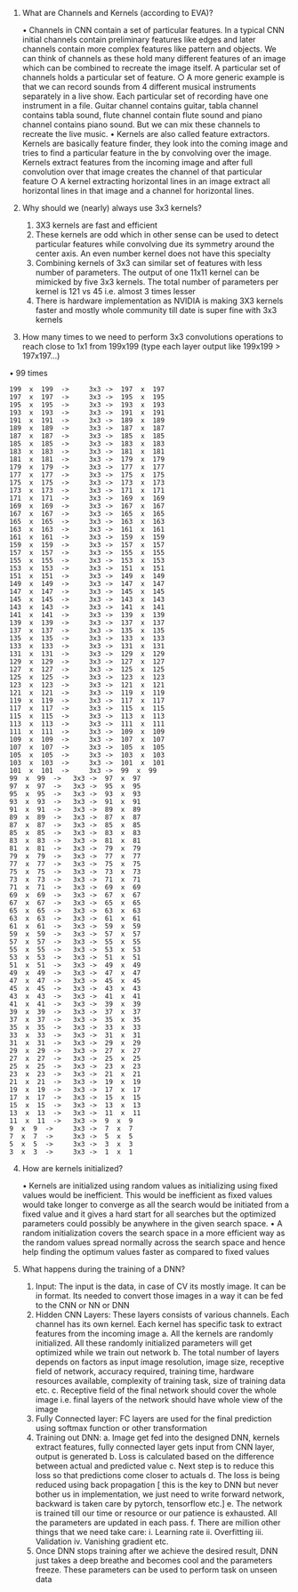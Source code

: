 1. What are Channels and Kernels (according to EVA)?

	• Channels in CNN contain a set of particular features. In a typical CNN initial channels contain preliminary features like edges and later channels contain more complex features like pattern and objects. We can think of channels as these hold many different features of an image which can be combined to recreate the image itself. A particular set of channels holds a particular  set of feature. 
		○ A more generic example is that we can record sounds from 4 different musical instruments separately in a live show. Each particular set of recording have one instrument in a file. Guitar channel contains guitar, tabla channel contains tabla sound, flute channel contain flute sound and piano channel contains piano sound. But we can mix these channels to recreate the live music.
	• Kernels are also called feature extractors. Kernels are basically feature finder, they look into the coming image and tries to find a particular feature in the by convolving over the image. Kernels extract features from the incoming image and after full convolution over that image creates the channel of that particular feature
		○ A kernel extracting horizontal lines in an image extract all horizontal lines in that image and a channel for horizontal lines.


2. Why should we (nearly) always use 3x3 kernels?
	1. 3X3 kernels are fast and efficient
	2. These kernels are odd which in other sense can be used to detect particular features while convolving due its symmetry around the center axis. An even number kernel does not have this specialty
	3. Combining kernels of 3x3 can similar set of features with less number of parameters. The output of one 11x11 kernel can be mimicked by five 3x3 kernels. The total number of parameters per kernel is 121 vs 45 i.e. almost 3 times lesser
	4. There is hardware implementation as NVIDIA is making 3X3 kernels faster and mostly whole community till date is super fine with 3x3 kernels
	
3. How many times to we need to perform 3x3 convolutions operations to reach close to 1x1 from 199x199 (type each layer output like 199x199 > 197x197...)
	
  • 99 times
  
	199  x  199  -> 	3x3 ->	197  x  197
	197  x  197  -> 	3x3 ->	195  x  195
	195  x  195  -> 	3x3 ->	193  x  193
	193  x  193  -> 	3x3 ->	191  x  191
	191  x  191  -> 	3x3 ->	189  x  189
	189  x  189  -> 	3x3 ->	187  x  187
	187  x  187  -> 	3x3 ->	185  x  185
	185  x  185  -> 	3x3 ->	183  x  183
	183  x  183  -> 	3x3 ->	181  x  181
	181  x  181  -> 	3x3 ->	179  x  179
	179  x  179  -> 	3x3 ->	177  x  177
	177  x  177  -> 	3x3 ->	175  x  175
	175  x  175  -> 	3x3 ->	173  x  173
	173  x  173  -> 	3x3 ->	171  x  171
	171  x  171  -> 	3x3 ->	169  x  169
	169  x  169  -> 	3x3 ->	167  x  167
	167  x  167  -> 	3x3 ->	165  x  165
	165  x  165  -> 	3x3 ->	163  x  163
	163  x  163  -> 	3x3 ->	161  x  161
	161  x  161  -> 	3x3 ->	159  x  159
	159  x  159  -> 	3x3 ->	157  x  157
	157  x  157  -> 	3x3 ->	155  x  155
	155  x  155  -> 	3x3 ->	153  x  153
	153  x  153  -> 	3x3 ->	151  x  151
	151  x  151  -> 	3x3 ->	149  x  149
	149  x  149  -> 	3x3 ->	147  x  147
	147  x  147  -> 	3x3 ->	145  x  145
	145  x  145  -> 	3x3 ->	143  x  143
	143  x  143  -> 	3x3 ->	141  x  141
	141  x  141  -> 	3x3 ->	139  x  139
	139  x  139  -> 	3x3 ->	137  x  137
	137  x  137  -> 	3x3 ->	135  x  135
	135  x  135  -> 	3x3 ->	133  x  133
	133  x  133  -> 	3x3 ->	131  x  131
	131  x  131  -> 	3x3 ->	129  x  129
	129  x  129  -> 	3x3 ->	127  x  127
	127  x  127  -> 	3x3 ->	125  x  125
	125  x  125  -> 	3x3 ->	123  x  123
	123  x  123  -> 	3x3 ->	121  x  121
	121  x  121  -> 	3x3 ->	119  x  119
	119  x  119  -> 	3x3 ->	117  x  117
	117  x  117  -> 	3x3 ->	115  x  115
	115  x  115  -> 	3x3 ->	113  x  113
	113  x  113  -> 	3x3 ->	111  x  111
	111  x  111  -> 	3x3 ->	109  x  109
	109  x  109  -> 	3x3 ->	107  x  107
	107  x  107  -> 	3x3 ->	105  x  105
	105  x  105  -> 	3x3 ->	103  x  103
	103  x  103  -> 	3x3 ->	101  x  101
	101  x  101  -> 	3x3 ->	99  x  99  
	99  x  99  -> 	3x3 ->	97  x  97  
	97  x  97  -> 	3x3 ->	95  x  95  
	95  x  95  -> 	3x3 ->	93  x  93  
	93  x  93  -> 	3x3 ->	91  x  91  
	91  x  91  -> 	3x3 ->	89  x  89  
	89  x  89  -> 	3x3 ->	87  x  87  
	87  x  87  -> 	3x3 ->	85  x  85  
	85  x  85  -> 	3x3 ->	83  x  83  
	83  x  83  -> 	3x3 ->	81  x  81  
	81  x  81  -> 	3x3 ->	79  x  79  
	79  x  79  -> 	3x3 ->	77  x  77  
	77  x  77  -> 	3x3 ->	75  x  75  
	75  x  75  -> 	3x3 ->	73  x  73  
	73  x  73  -> 	3x3 ->	71  x  71  
	71  x  71  -> 	3x3 ->	69  x  69  
	69  x  69  -> 	3x3 ->	67  x  67  
	67  x  67  -> 	3x3 ->	65  x  65  
	65  x  65  -> 	3x3 ->	63  x  63  
	63  x  63  -> 	3x3 ->	61  x  61  
	61  x  61  -> 	3x3 ->	59  x  59  
	59  x  59  -> 	3x3 ->	57  x  57  
	57  x  57  -> 	3x3 ->	55  x  55  
	55  x  55  -> 	3x3 ->	53  x  53  
	53  x  53  -> 	3x3 ->	51  x  51  
	51  x  51  -> 	3x3 ->	49  x  49  
	49  x  49  -> 	3x3 ->	47  x  47  
	47  x  47  -> 	3x3 ->	45  x  45  
	45  x  45  -> 	3x3 ->	43  x  43  
	43  x  43  -> 	3x3 ->	41  x  41  
	41  x  41  -> 	3x3 ->	39  x  39  
	39  x  39  -> 	3x3 ->	37  x  37  
	37  x  37  -> 	3x3 ->	35  x  35  
	35  x  35  -> 	3x3 ->	33  x  33  
	33  x  33  -> 	3x3 ->	31  x  31  
	31  x  31  -> 	3x3 ->	29  x  29  
	29  x  29  -> 	3x3 ->	27  x  27  
	27  x  27  -> 	3x3 ->	25  x  25  
	25  x  25  -> 	3x3 ->	23  x  23  
	23  x  23  -> 	3x3 ->	21  x  21  
	21  x  21  -> 	3x3 ->	19  x  19  
	19  x  19  -> 	3x3 ->	17  x  17  
	17  x  17  -> 	3x3 ->	15  x  15  
	15  x  15  -> 	3x3 ->	13  x  13  
	13  x  13  -> 	3x3 ->	11  x  11  
	11  x  11  -> 	3x3 ->	9  x  9
	9  x  9  -> 	3x3 ->	7  x  7
	7  x  7  -> 	3x3 ->	5  x  5
	5  x  5  -> 	3x3 ->	3  x  3
	3  x  3  -> 	3x3 ->	1  x  1

4. How are kernels initialized?

	• Kernels are initialized using random values as initializing using fixed values would be inefficient. This would be inefficient as fixed values would take longer to converge as all the search would be initiated from a fixed value and it gives a hard start for all searches but the optimized parameters could possibly be anywhere in the given search space. 
	• A random initialization covers the search space in a more efficient way as the random values spread normally across the search space and hence help finding the optimum values faster as compared to fixed values
	
5. What happens during the training of a DNN?

	1. Input: The input is the data, in case of CV its mostly image. It can be in format. Its needed to convert those images in a way it can be fed to the CNN or NN or DNN
	2. Hidden CNN Layers: These layers consists of various channels. Each channel has its own kernel. Each kernel has specific task to extract features from the incoming image
		a. All the kernels are randomly initialized. All these randomly initialized parameters will get optimized while we train out network
		b. The total number of layers depends on factors as input image resolution, image size, receptive field of network, accuracy required, training time, hardware resources available, complexity of training task, size of training data etc.
		c. Receptive field of the final network should cover the whole image i.e. final layers of the network should have whole view of the image
	3. Fully Connected layer: FC layers are used for the final prediction using softmax function or other transformation
	4. Training out DNN: 
		a. Image get fed into the designed DNN, kernels extract features, fully connected layer gets input from CNN layer, output is generated
		b. Loss is calculated based on the difference between actual and predicted value
		c. Next step is to reduce this loss so that predictions come closer to actuals
		d. The loss is being reduced using back propagation [ this is the key to DNN but never bother us in implementation, we just need to write forward network, backward is taken care by pytorch, tensorflow etc.]
		e. The network is trained till our time or resource or our patience is exhausted. All the parameters are updated in each pass.
		f. There are million other things that we need take care:
			i. Learning rate
			ii. Overfitting
			iii. Validation
			iv. Vanishing gradient etc.
	5. Once DNN stops training after we achieve the desired result, DNN just takes a deep breathe and becomes cool and the parameters freeze. These parameters can be used to perform task on unseen data
			
		

